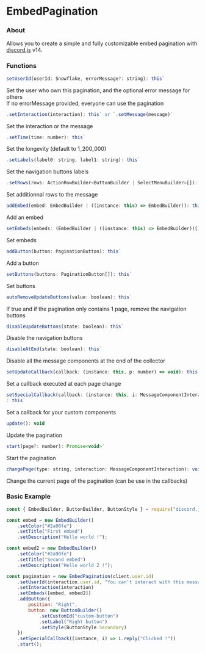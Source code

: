 EmbedPagination
===

### About
Allows you to create a simple and fully customizable embed pagination with [discord.js](https://github.com/discordjs/discord.js/) v14.

### Functions
```js
setUserId(userId: Snowflake, errorMessage?: string): this`
```
Set the user who own this pagination, and the optional error message for others
<br>If no errorMessage provided, everyone can use the pagination

```js
.setInteraction(interaction): this` or `.setMessage(message)`
```
Set the interaction or the message

```js
.setTime(time: number): this`
```
Set the longevity (default to 1_200_000)

```js
.setLabels(label0: string, label1: string): this`
```
Set the navigation buttons labels

```js
.setRows(rows: ActionRowBuilder<ButtonBuilder | SelectMenuBuilder>[]): this`
```
Set additionnal rows to the message

```js
addEmbed(embed: EmbedBuilder | ((instance: this) => EmbedBuilder)): this`
```
Add an embed

```js
setEmbeds(embeds: (EmbedBuilder | ((instance: this) => EmbedBuilder))[]): this`
```
Set embeds

```js
addButton(button: PaginationButton): this`
```
Add a button

```js
setButtons(buttons: PaginationButton[]): this`
```
Set buttons

```js
autoRemoveUpdateButtons(value: boolean): this`
```
If true and if the pagination only contains 1 page, remove the navigation buttons

```js
disableUpdateButtons(state: boolean): this`
```
Disable the navigation buttons

```js
disableAtEnd(state: boolean): this`
```
Disable all the message components at the end of the collector

```js
setUpdateCallback(callback: (instance: this, p: number) => void): this`
```
Set a callback executed at each page change

```js
setSpecialCallback(callback: (instance: this, i: MessageComponentInteraction | SelectMenuInteraction) => void)
: this`
```
Set a callback for your custom components

```js
update(): void
```
Update the pagination

```js
start(page?: number): Promise<void>`
```
Start the pagination

```js
changePage(type: string, interaction: MessageComponentInteraction): void`
```
Change the current page of the pagination (can be use in the callbacks)

### Basic Example
```js
const { EmbedBuilder, ButtonBuilder, ButtonStyle } = require("discord.js");

const embed = new EmbedBuilder()
    .setColor("#2a90fe")
    .setTitle("First embed")
    .setDescription("Hello world !");

const embed2 = new EmbedBuilder()
    .setColor("#2a90fe")
    .setTitle("Second embed")
    .setDescription("Hello world 2 !");

const pagination = new EmbedPagination(client.user.id)
    .setUserId(interaction.user.id, "You can't interact with this message !")
    .setInteraction(interaction)
    .setEmbeds([embed, embed2])
    .addButton({
        position: "Right",
        button: new ButtonBuilder()
            .setCustomId("custom-button")
            .setLabel("Right button")
            .setStyle(ButtonStyle.Secondary)
    })
    .setSpecialCallback((instance, i) => i.reply("Clicked !"))
    .start();
```
